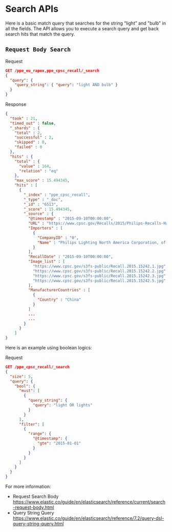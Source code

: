 # Search APIs
Here is a basic match query that searches for the string “light” and "bulb" in all the fields. The API allows you to execute a search query and get back search hits that match the query.

## `Request Body Search`

Request

```json
GET /ppe_eu_rapex,ppe_cpsc_recall/_search
{
  "query": {
    "query_string": { "query": "light AND bulb" }
  }
}
```

Response

```json
{
  "took" : 21,
  "timed_out" : false,
  "_shards" : {
    "total" : 2,
    "successful" : 2,
    "skipped" : 0,
    "failed" : 0
  },
  "hits" : {
    "total" : {
      "value" : 164,
      "relation" : "eq"
    },
    "max_score" : 15.494345,
    "hits" : [
      {
        "_index" : "ppe_cpsc_recall",
        "_type" : "_doc",
        "_id" : "6513",
        "_score" : 15.494345,
        "_source" : {
          "@timestamp" : "2015-09-10T00:00:00",
          "URL" : "https://www.cpsc.gov/Recalls/2015/Philips-Recalls-Halogen-Bulbs",
          "Importers" : [
            {
              "CompanyID" : "0",
              "Name" : "Philips Lighting North America Corporation, of Somerset, N.J."
            }
          ],
          "RecallDate" : "2015-09-10T00:00:00",
          "Image_list" : [
            "https://www.cpsc.gov/s3fs-public/Recall.2015.15242.1.jpg",
            "https://www.cpsc.gov/s3fs-public/Recall.2015.15242.2.jpg",
            "https://www.cpsc.gov/s3fs-public/Recall.2015.15242.3.jpg",
            "https://www.cpsc.gov/s3fs-public/Recall.2015.15242.5.jpg"
          ],
          "ManufacturerCountries" : [
            {
              "Country" : "China"
            }
          ]
          ...
          ...
        }
      }
    ]
}
```

Here is an example using boolean logics:

Request

```JSON
GET /ppe_cpsc_recall/_search
{
  "size": 5,
  "query": {
    "bool": {
      "must": [
        {
          "query_string": {
            "query": "light OR lights"
          }
        }
      ],
      "filter": [
        {
          "range": {
            "@timestamp": {
              "gte": "2015-01-01"
            }
          }
        }
      ]
    }
  }
}
```

For more information:

- Request Search Body https://www.elastic.co/guide/en/elasticsearch/reference/current/search-request-body.html
- Query String Query https://www.elastic.co/guide/en/elasticsearch/reference/7.2/query-dsl-query-string-query.html
